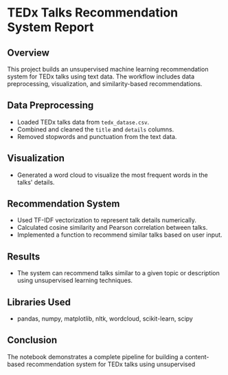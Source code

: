  
# TEDx Talks Recommendation System Report

## Overview
This project builds an unsupervised machine learning recommendation system for TEDx talks using text data. The workflow includes data preprocessing, visualization, and similarity-based recommendations.

## Data Preprocessing
- Loaded TEDx talks data from `tedx_datase.csv`.
- Combined and cleaned the `title` and `details` columns.
- Removed stopwords and punctuation from the text data.

## Visualization
- Generated a word cloud to visualize the most frequent words in the talks' details.

## Recommendation System
- Used TF-IDF vectorization to represent talk details numerically.
- Calculated cosine similarity and Pearson correlation between talks.
- Implemented a function to recommend similar talks based on user input.

## Results
- The system can recommend talks similar to a given topic or description using unsupervised learning techniques.

## Libraries Used
- pandas, numpy, matplotlib, nltk, wordcloud, scikit-learn, scipy

## Conclusion
The notebook demonstrates a complete pipeline for building a content-based recommendation system for TEDx talks using unsupervised